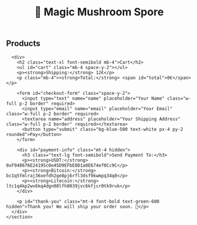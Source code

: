 <!DOCTYPE html>
<html lang="en">
<head>
  <meta charset="UTF-8">
  <meta name="viewport" content="width=device-width, initial-scale=1.0">
  <title>Magic Mushroom Spore Shop</title>
  <script src="https://cdn.tailwindcss.com"></script>
  <script src="https://cdn.jsdelivr.net/npm/@emailjs/browser@4/dist/email.min.js"></script>
  <script>
    emailjs.init("URqJZPMZaU2aw0dyD");
  </script>
</head>
<body class="bg-gray-100 text-gray-900">
  <header class="bg-white shadow p-4">
    <div class="container mx-auto flex justify-between items-center">
      <h1 class="text-2xl font-bold">🍄 Magic Mushroom Spore</h1>
    </div>
  </header>

  <main class="container mx-auto p-6">
    <!-- Cart and Products -->
    <section class="grid md:grid-cols-2 gap-8">
      <div>
        <h2 class="text-xl font-semibold mb-4">Products</h2>
        <div id="product-list" class="space-y-4">
          <!-- Product Items -->
        </div>
      </div>

      <div>
        <h2 class="text-xl font-semibold mb-4">Cart</h2>
        <ul id="cart" class="mb-4 space-y-2"></ul>
        <p><strong>Shipping:</strong> 12€</p>
        <p class="mb-4"><strong>Total:</strong> <span id="total">0€</span></p>
        
        <form id="checkout-form" class="space-y-2">
          <input type="text" name="name" placeholder="Your Name" class="w-full p-2 border" required>
          <input type="email" name="email" placeholder="Your Email" class="w-full p-2 border" required>
          <textarea name="address" placeholder="Your Shipping Address" class="w-full p-2 border" required></textarea>
          <button type="submit" class="bg-blue-500 text-white px-4 py-2 rounded">Pay</button>
        </form>

        <div id="payment-info" class="mt-4 hidden">
          <h3 class="text-lg font-semibold">Send Payment To:</h3>
          <p><strong>USDT:</strong> 0xF948676E24195c0e45D9EFbE8D1a0E674ef0Cc9C</p>
          <p><strong>Bitcoin:</strong> bc1q5fmlraj36xefdh2ge8pj6rfl3dsf9kwmpq34q8</p>
          <p><strong>Litecoin:</strong> ltc1q4kp2wv6kq4dgn08lfh8039jvc6kfjcr0tk9ruk</p>
        </div>

        <p id="thank-you" class="mt-4 font-bold text-green-600 hidden">Thank you! We will ship your order soon. 🍄</p>
      </div>
    </section>
  </main>

  <script>
    const products = [
      { name: "Golden Teacher Spore Print", price: 20 },
      { name: "Golden Teacher Spore Liquid", price: 25 },
      { name: "High Spore Print", price: 20 },
      { name: "High Spore Liquid", price: 20 },
      { name: "Golden Teacher with Grain", price: 48 },
      { name: "High Spore with Grain", price: 48 }
    ];

    const productList = document.getElementById('product-list');
    const cart = [];

    function updateCart() {
      const cartEl = document.getElementById('cart');
      const totalEl = document.getElementById('total');
      cartEl.innerHTML = '';
      let subtotal = 0;

      cart.forEach((item, i) => {
        subtotal += item.price;
        const li = document.createElement('li');
        li.textContent = `${item.name} - ${item.price}€`;
        cartEl.appendChild(li);
      });

      const total = subtotal + 12;
      totalEl.textContent = `${total}€`;
    }

    products.forEach(product => {
      const div = document.createElement('div');
      div.className = 'bg-white p-4 shadow rounded';
      div.innerHTML = `
        <h3 class="font-bold">${product.name}</h3>
        <p>${product.price}€</p>
        <button class="mt-2 bg-blue-500 text-white px-3 py-1 rounded" onclick='addToCart(${JSON.stringify(product)})'>Add to Cart</button>
      `;
      productList.appendChild(div);
    });

    function addToCart(product) {
      cart.push(product);
      updateCart();
    }

    document.getElementById('checkout-form').addEventListener('submit', function (e) {
      e.preventDefault();

      const form = this;
      const data = {
        name: form.name.value,
        email: form.email.value,
        address: form.address.value,
        cart: cart.map(item => `${item.name} - ${item.price}€`).join(', '),
        total: document.getElementById('total').textContent
      };

      emailjs.send("service_jhhl9mg", "template_o44dsbl", data)
        .then(() => {
          document.getElementById('payment-info').classList.remove('hidden');
          document.getElementById('thank-you').classList.remove('hidden');
          form.reset();
          cart.length = 0;
          updateCart();
        })
        .catch(err => alert("Something went wrong."));
    });
  </script>
</body>
</html>
